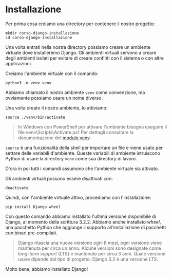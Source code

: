# Installazione

Per prima cosa creiamo una directory per contenere il nostro progetto:

```shell
mkdir corso-django-installazione
cd corso-django-installazione
```

Una volta entrati nella nostra directory possiamo creare un ambiente virtuale dove installeremo
Django. Gli ambienti virtuali servono a creare degli ambienti isolati per evitare di creare conflitti
con il sistema o con altre applicazioni.

Creiamo l'ambiente virtuale con il comando:

```shell
python3 -m venv venv
```

Abbiamo chiamato il nostro ambiente `venv` come convenzione, ma ovviamente possiamo usare un nome
diverso.

Una volta creato il nostro ambiente, lo attiviamo:

```shell
source ./venv/bin/activate
```

> In Windows con PowerShell per attivare l'ambiente bisogna eseguire il file venv\Scripts\Activate.ps1
> Per dettagli consultare la documentazione del
> [modulo venv](https://docs.python.org/3/library/venv.html).

`source` è una funzionalità della shell per importare un file e viene usato per settare delle variabili
d'ambiente. Queste variabili di ambiente istruiscono Python di usare la directory `venv` come
sua directory di lavoro.

D'ora in poi tutti i comandi assumono che l'ambiente virtuale sia attivato.

Gli ambienti virtuali possono essere disattivati con:

```shell
deactivate
```

Quindi, con l'ambiente virtuale attivo, procediamo con l'installazione:

```shell
pip install Django wheel
```

Con questo comando abbiamo installato l'ultima versione disponibile di Django, al momento della
scrittura 3.2.2. Abbiamo anche installato *wheel*, una pacchetto Python che aggiunge il supporto
all'installazione di pacchetti con binari pre-compilati.

> Django rilascia una nuova versione ogni 8 mesi, ogni versione viene mantenuta per circa un anno.
> Alcune versioni sono designate come *long-term support* (LTS) e mantenute per circa 3 anni.
> Quale versione usare dipende dal tipo di progetto. Django 3.2 è una versione LTS.

Molto bene, abbiamo installato Django!
